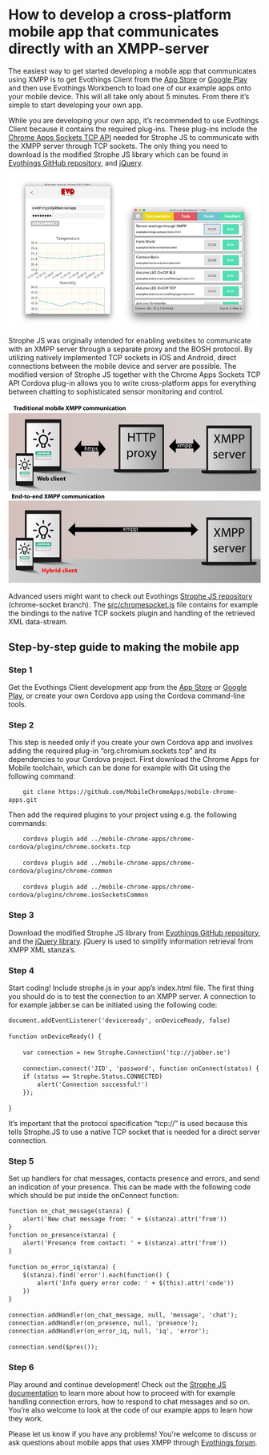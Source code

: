 # How to develop a cross-platform mobile app that communicates directly with an XMPP-server

The easiest way to get started developing a mobile app that communicates using XMPP is to get Evothings Client from the [App Store](https://itunes.apple.com/app/evothings-client/id848974292?mt=8) or [Google Play](https://play.google.com/store/apps/details?id=com.evothings.evothingsclient&hl=en) and then use Evothings Workbench to load one of our example apps onto your mobile device. This will all take only about 5 minutes. From there it’s simple to start developing your own app.

While you are developing your own app, it’s recommended to use Evothings Client because it contains the required plug-ins. These plug-ins include the [Chrome Apps Sockets TCP API](https://github.com/MobileChromeApps/mobile-chrome-apps/tree/master/chrome-cordova/plugins/chrome.sockets.tcp) needed for Strophe JS to communicate with the XMPP server through TCP sockets. The only thing you need to download is the modified Strophe JS library which can be found in [Evothings GitHub repository](https://github.com/Sionarch/xmpp-hybrid-app-examples/blob/master/basic/strophe.js), and [jQuery](http://jquery.com/download/).

![Sensors example application.](sensors-example-app.jpg)

Strophe JS was originally intended for enabling websites to communicate with an XMPP server through a separate proxy and the BOSH protocol. By utilizing natively implemented TCP sockets in iOS and Android, direct connections between the mobile device and server are possible. The modified version of Strophe JS together with the Chrome Apps Sockets TCP API Cordova plug-in allows you to write cross-platform apps for everything between chatting to sophisticated sensor monitoring and control.

![Communication flow in hybrid mobile application.](hybrid-app-xmpp-communication.jpg)

Advanced users might want to check out Evothings [Strophe JS repository](https://github.com/evothings/strophejs/tree/chrome-socket) (chrome-socket branch). The [src/chromesocket.js](https://github.com/evothings/strophejs/blob/chrome-socket/src/chromesocket.js) file contains for example the bindings to the native TCP sockets plugin and handling of the retrieved XML data-stream.

## Step-by-step guide to making the mobile app

### Step 1
Get the Evothings Client development app from the [App Store](https://itunes.apple.com/app/evothings-client/id848974292?mt=8) or [Google Play](https://play.google.com/store/apps/details?id=com.evothings.evothingsclient&hl=en), or create your own Cordova app using the Cordova command-line tools. 

### Step 2
This step is needed only if you create your own Cordova app and involves adding the required plug-in “org.chromium.sockets.tcp” and its dependencies to your Cordova project. First download the Chrome Apps for Mobile toolchain, which can be done for example with Git using the following command:

		git clone https://github.com/MobileChromeApps/mobile-chrome-apps.git

Then add the required plugins to your project using e.g. the following commands:

		cordova plugin add ../mobile-chrome-apps/chrome-cordova/plugins/chrome.sockets.tcp
		
		cordova plugin add ../mobile-chrome-apps/chrome-cordova/plugins/chrome-common
		
		cordova plugin add ../mobile-chrome-apps/chrome-cordova/plugins/chrome.iosSocketsCommon

### Step 3
Download the modified Strophe JS library from [Evothings GitHub repository](https://github.com/Sionarch/xmpp-hybrid-app-examples/blob/master/basic/strophe.js), and the [jQuery library](http://jquery.com/download/). jQuery is used to simplify information retrieval from XMPP XML stanza’s.

### Step 4
Start coding! Include strophe.js in your app’s index.html file. The first thing you should do is to test the connection to an XMPP server. A connection to for example jabber.se can be initiated using the following code:

	document.addEventListener('deviceready', onDeviceReady, false)
	
	function onDeviceReady() {
	
		var connection = new Strophe.Connection('tcp://jabber.se')
	
		connection.connect('JID', 'password', function onConnect(status) {
		if (status == Strophe.Status.CONNECTED)
			alert('Connection successful!')
		});

	}

It’s important that the protocol specification “tcp://” is used because this tells Strophe.JS to use a native TCP socket that is needed for a direct server connection.

### Step 5
Set up handlers for chat messages, contacts presence and errors, and send an indication of your presence. This can be made with the following code which should be put inside the onConnect function:

	function on_chat_message(stanza) {
		alert('New chat message from: ' + $(stanza).attr('from'))
	}
	function on_presence(stanza) {
		alert('Presence from contact: ' + $(stanza).attr('from'))
	}

	function on_error_iq(stanza) {
		$(stanza).find('error').each(function() {
			alert('Info query error code: ' + $(this).attr('code'))
		})
	}

	connection.addHandler(on_chat_message, null, 'message', 'chat');
	connection.addHandler(on_presence, null, 'presence');
	connection.addHandler(on_error_iq, null, 'iq', 'error');

	connection.send($pres());

### Step 6
Play around and continue development! Check out the [Strophe JS documentation](http://strophe.im/strophejs/doc/1.1.3/files/strophe-js.html) to learn more about how to proceed with for example handling connection errors, how to respond to chat messages and so on. You’re also welcome to look at the code of our example apps to learn how they work.

Please let us know if you have any problems! You're welcome to discuss or ask questions about mobile apps that uses XMPP through [Evothings forum](http://evothings.com/forum/).
